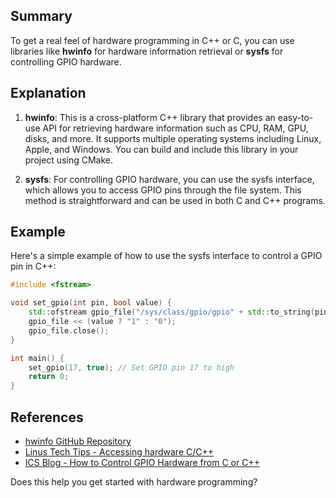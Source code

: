## Summary
To get a real feel of hardware programming in C++ or C, you can use libraries like **hwinfo** for hardware information retrieval or **sysfs** for controlling GPIO hardware.

## Explanation
1. **hwinfo**: This is a cross-platform C++ library that provides an easy-to-use API for retrieving hardware information such as CPU, RAM, GPU, disks, and more. It supports multiple operating systems including Linux, Apple, and Windows. You can build and include this library in your project using CMake.

2. **sysfs**: For controlling GPIO hardware, you can use the sysfs interface, which allows you to access GPIO pins through the file system. This method is straightforward and can be used in both C and C++ programs.

## Example
Here's a simple example of how to use the sysfs interface to control a GPIO pin in C++:

```cpp
#include <fstream>

void set_gpio(int pin, bool value) {
    std::ofstream gpio_file("/sys/class/gpio/gpio" + std::to_string(pin) + "/value");
    gpio_file << (value ? "1" : "0");
    gpio_file.close();
}

int main() {
    set_gpio(17, true); // Set GPIO pin 17 to high
    return 0;
}
```

## References
- [hwinfo GitHub Repository](https://github.com/lfreist/hwinfo)
- [Linus Tech Tips - Accessing hardware C/C++](https://linustechtips.com/topic/1039334-accessing-hardware-cc/)
- [ICS Blog - How to Control GPIO Hardware from C or C++](https://www.ics.com/blog/how-control-gpio-hardware-c-or-c)

Does this help you get started with hardware programming?
